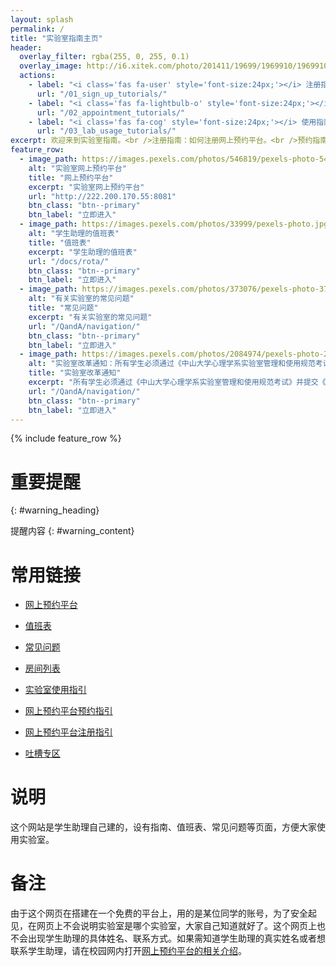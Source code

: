 ```yaml
---
layout: splash
permalink: /
title: "实验室指南主页"
header:
  overlay_filter: rgba(255, 0, 255, 0.1)
  overlay_image: http://i6.xitek.com/photo/201411/19699/1969910/1969910_1417356326_69909800.jpg
  actions:
    - label: "<i class='fas fa-user' style='font-size:24px;'></i> 注册指南"
      url: "/01_sign_up_tutorials/"
    - label: "<i class='fas fa-lightbulb-o' style='font-size:24px;'></i> 预约指南"
      url: "/02_appointment_tutorials/"
    - label: "<i class='fas fa-cog' style='font-size:24px;'></i> 使用指南"
      url: "/03_lab_usage_tutorials/"
excerpt: 欢迎来到实验室指南。<br />注册指南：如何注册网上预约平台。<br />预约指南：如何在网上预约平台上进行预约。<br />使用指南：应该如何使用实验室、使用过程的注意事项。
feature_row:
  - image_path: https://images.pexels.com/photos/546819/pexels-photo-546819.jpeg?cs=srgb&dl=artificial-intelligence-blur-close-up-546819.jpg&fm=jpg
    alt: "实验室网上预约平台"
    title: "网上预约平台"
    excerpt: "实验室网上预约平台"
    url: "http://222.200.170.55:8081"
    btn_class: "btn--primary"
    btn_label: "立即进入"
  - image_path: https://images.pexels.com/photos/33999/pexels-photo.jpg?cs=srgb&dl=communication-contact-conversation-33999.jpg&fm=jpg
    alt: "学生助理的值班表"
    title: "值班表"
    excerpt: "学生助理的值班表"
    url: "/docs/rota/"
    btn_class: "btn--primary"
    btn_label: "立即进入"
  - image_path: https://images.pexels.com/photos/373076/pexels-photo-373076.jpeg?cs=srgb&dl=blank-composition-data-373076.jpg&fm=jpg
    alt: "有关实验室的常见问题"
    title: "常见问题"
    excerpt: "有关实验室的常见问题"
    url: "/QandA/navigation/"
    btn_class: "btn--primary"
    btn_label: "立即进入"
  - image_path: https://images.pexels.com/photos/2084974/pexels-photo-2084974.jpeg?cs=srgb&dl=brunette-computer-computer-keyboard-2084974.jpg&fm=jpg
    alt: "实验室改革通知：所有学生必须通过《中山大学心理学系实验室管理和使用规范考试》并提交《中山大学心理学系规范使用实验室承诺书》后，才有预约和使用实验室的资格。"
    title: "实验室改革通知"
    excerpt: "所有学生必须通过《中山大学心理学系实验室管理和使用规范考试》并提交《中山大学心理学系规范使用实验室承诺书》后，才有预约和使用实验室的资格。"
    url: "/QandA/navigation/"
    btn_class: "btn--primary"
    btn_label: "立即进入"
---
```


{% include feature_row %}

<link rel="stylesheet" href="https://at.alicdn.com/t/font_1128404_q6ba1h94yc.css">

# 重要提醒
{: #warning_heading}

提醒内容
{: #warning_content}

# 常用链接

- [网上预约平台](http://222.200.170.55:8081)

- [值班表](https://neutrino3316.github.io/balyspusys/docs/rota/)

- [常见问题](https://neutrino3316.github.io/balyspusys/QandA/navigation/)

- [房间列表](https://neutrino3316.github.io/balyspusys/docs/room_list/)

- [实验室使用指引](https://neutrino3316.github.io/balyspusys/docs/03_lab_usage_tutorials/)

- [网上预约平台预约指引](https://neutrino3316.github.io/balyspusys/docs/02_appointment_tutorials/)

- [网上预约平台注册指引](https://neutrino3316.github.io/balyspusys/docs/01_sign_up_tutorials/)

- [吐槽专区](https://neutrino3316.github.io/balyspusys/QandA/03/)

# 说明

这个网站是学生助理自己建的，设有指南、值班表、常见问题等页面，方便大家使用实验室。

# 备注

由于这个网页在搭建在一个免费的平台上，用的是某位同学的账号，为了安全起见，在网页上不会说明实验室是哪个实验室，大家自己知道就好了。这个网页上也不会出现学生助理的具体姓名、联系方式。如果需知道学生助理的真实姓名或者想联系学生助理，请在校园网内打开[网上预约平台的相关介绍](http://222.200.170.55:8081/Article/Show/bbaefae3-980d-46e8-8e7b-0bc62b172066?ArticleCategoryId=24be7c18-d686-4f5c-a086-4e03d5a92bb5&XPath=000)。

